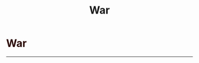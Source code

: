 ﻿---
lang: en-US
title: War
prev: Sunnyboy
next: Death
---

# <font color=#2b0804><b>War</b></font> <Badge text="Secondary" type="tip" vertical="middle"/>
---


